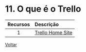 # 11. O que é o Trello

| Recursos | Descrição |
| :---: | :--- |
|1| [Trello Home Site](https://www.trello.com)

[Voltar](conteudo1.md)
